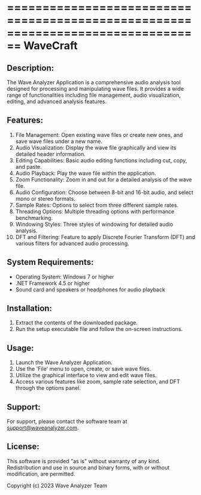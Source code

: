 ================================================================================
                               WaveCraft
================================================================================

Description:
------------
The Wave Analyzer Application is a comprehensive audio analysis tool designed for processing and manipulating wave files. 
It provides a wide range of functionalities including file management, audio visualization, editing, and advanced analysis features.

Features:
---------
1. File Management: Open existing wave files or create new ones, and save wave files under a new name.
2. Audio Visualization: Display the wave file graphically and view its detailed header information.
3. Editing Capabilities: Basic audio editing functions including cut, copy, and paste.
4. Audio Playback: Play the wave file within the application.
5. Zoom Functionality: Zoom in and out for a detailed analysis of the wave file.
6. Audio Configuration: Choose between 8-bit and 16-bit audio, and select mono or stereo formats.
7. Sample Rates: Options to select from three different sample rates.
8. Threading Options: Multiple threading options with performance benchmarking.
9. Windowing Styles: Three styles of windowing for detailed audio analysis.
10. DFT and Filtering: Feature to apply Discrete Fourier Transform (DFT) and various filters for advanced audio processing.

System Requirements:
--------------------
- Operating System: Windows 7 or higher
- .NET Framework 4.5 or higher
- Sound card and speakers or headphones for audio playback

Installation:
-------------
1. Extract the contents of the downloaded package.
2. Run the setup executable file and follow the on-screen instructions.

Usage:
------
1. Launch the Wave Analyzer Application.
2. Use the 'File' menu to open, create, or save wave files.
3. Utilize the graphical interface to view and edit wave files.
4. Access various features like zoom, sample rate selection, and DFT through the options panel.

Support:
--------
For support, please contact the software team at support@waveanalyzer.com.

License:
--------
This software is provided "as is" without warranty of any kind. Redistribution and use in source and binary forms, with or without modification, are permitted.

Copyright (c) 2023 Wave Analyzer Team

